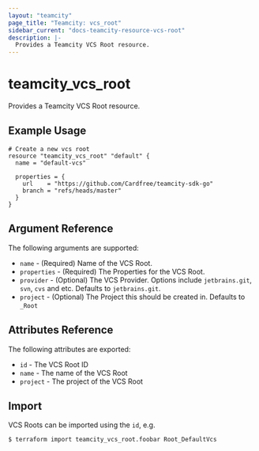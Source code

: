```yaml
---
layout: "teamcity"
page_title: "Teamcity: vcs_root"
sidebar_current: "docs-teamcity-resource-vcs-root"
description: |-
  Provides a Teamcity VCS Root resource. 
---
```


# teamcity\_vcs\_root

Provides a Teamcity VCS Root resource. 

## Example Usage

```hcl
# Create a new vcs root
resource "teamcity_vcs_root" "default" {
  name = "default-vcs"

  properties = {
    url    = "https://github.com/Cardfree/teamcity-sdk-go"
    branch = "refs/heads/master"
  }
}
```

## Argument Reference

The following arguments are supported:

* `name` - (Required) Name of the VCS Root.
* `properties` - (Required) The Properties for the VCS Root.
* `provider` - (Optional) The VCS Provider.
    Options include `jetbrains.git`, `svn`, `cvs` and etc.
    Defaults to `jetbrains.git`.
* `project` - (Optional) The Project this should be created in.
    Defaults to `_Root`


## Attributes Reference

The following attributes are exported:

* `id` - The VCS Root ID
* `name` - The name of the VCS Root
* `project` - The project of the VCS Root


## Import

VCS Roots can be imported using the `id`, e.g.

```
$ terraform import teamcity_vcs_root.foobar Root_DefaultVcs
```
